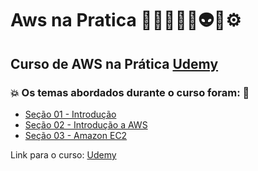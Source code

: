 # Aws na Pratica 👩🏻‍💻🤯🤖👽🎲⚙️
## Curso de AWS na Prática [Udemy](https://www.udemy.com/course/aws-na-pratica/)
### 💥 Os temas abordados durante o curso foram: 🚀
- [Seção 01 - Introdução](https://github.com/romulovieira777/Aws_na_Pratica/tree/main/Secao_01_Introducao)
- [Seção 02 - Introdução a AWS](https://github.com/romulovieira777/Aws_na_Pratica/tree/main/Secao_02_Introducao_a_AWS)
- [Seção 03 - Amazon EC2]()

Link para o curso: [Udemy](https://www.udemy.com/course/aws-na-pratica/)
